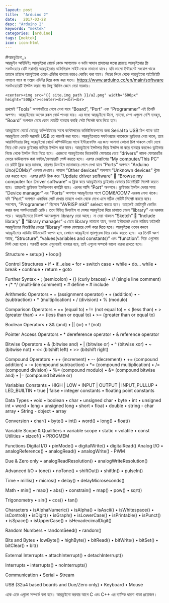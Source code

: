 ```yaml
---
layout: post
title:  "Arduino 2"
date:   2017-03-28
desc: "Arduino 2"
keywords: "mektek"
categories: [arduino]
tags: [mektek]
icon: icon-html
---
```



#আরডুইনো_২<br>
আরডুইন আইডিইঃ
আরডুইনো বোর্ডে কোড আপলোড ও ডাটা আদান প্রাদানের জন্যে রয়েছে আরডুইনোর ফ্রি সফটওয়্যার যেটি সরাসরি আরডুইনোর অফিসিয়াল সাইট থেকে নামানো যাবে। যদি ভালো ইন্টারনেট সংযোগ থাকে তাহলে চাইলে আরডুইনো ওয়েব এডিটর ব্যবহার করেও কোডিং করা যাবে। নিচের লিংক থেকে আরডুইনো আইডিইটি নামানো যাবে বা ওয়েব এডিটর দিয়ে কাজ করা যাবে।
https://www.arduino.cc/en/main/software
সফটওয়্যারটি ইন্সটল করার পর কিছু জিনিস জেনে নেয়া দরকার। 

   <!-- ![edit]({{ site.img_path }}/3steps/edit.gif) -->
	<center><img src="{{ site.img_path }}/a2.png" width="600px" height="500px"><center><br><br><br>


প্রথমেই “Tools” অপশনটিতে গেলে দেখা যাবে “Board”, “Port” এবং “Programmer” এই তিনটি অপশন। আরডুইনোর অনেক রকম বোর্ড পাওয়া যায়। এর মধ্যে আরডুইনো উনো, ন্যানো, মেগা এগুলো বেশি ব্যবহৃত, “Board” অপশনে যেয়ে কোন বোর্ডটি ব্যবহার করছি সেটা সিলেক্ট করে দিতে হবে। 

আরডুইনো বোর্ডে যেহেতু কম্পিউটারের সাথে কন্টোলারের কমিউনিকেশনের জন্য Serial to USB চিপ থাকে তাই আরডুইনো বোর্ডট সরাসরি USB তে কানেক্ট করা যাবে। আরডুইনোতে সফটওয়্যার প্যাকেজে ড্রাইভার দেয়া থাকে, তবে আরফিসিয়্যার কিছু আরডুইনো বোর্ডে কম্পিউটারের সাথে ইন্টারফেসিং এর জন্য আলাদা কোনো চিপ থাকলে সেটা দেখে নিয়ে নেট থেকে ড্রাইভার নামিয়ে ইন্সটল করা যাবে। আরডুইনো ইন্সটলার দিয়ে ইন্সটল না করে ব্যবহার করলেও ড্রাইভার নিজে থেকে ইন্সটল দিয়ে নিতে হবে। এরজন্যে আরডুইনোর ডিরেকটরি ফোল্ডারে যেয়ে “drivers” নামক ফোল্ডারটির ভেতর ডাউনলোড করা ফাইল/ফোল্ডারটি পেস্ট করতে হবে। এরপর ডেক্সটপের “My computer/This PC” তে রাইট ক্লিক করে ম্যানাজ, তারপর ডিভাইস ম্যানাজারে গেলে দেখা যাবে “Ports” অপশনে “Arduino Uno(COMx)” এরকম দেখাবে। নাহলে “Other devices” অপশনে “Unknown devices” খুঁজে বের করতে হবে। এরপর রাইট ক্লিক করে “Update driver software”  “Browse my computer for Driver software” এ ক্লিক করে আরডুইনোর ড্রাইভার ফোল্ডার ডিরেক্টরিটি সিলেক্ট করতে হবে। তাহলেই ড্রাইভার ইন্সটলেশন কমপ্লিট হবে। এরপর আসি “Port” অপশনে। ড্রাইভার ইন্সটল দেবার সময় “Device manager” এর “Ports” অপশনে আরডুইনোর পাশে COM6/COM7 এরকম লেখা থাকে। যদি “Port” অপশনে একাধিক পোর্ট দেখায় তাহলে ওখান থেকে দেখে এসে সঠিক পোর্টটি সিলেক্ট করতে হবে। সবশেষে, “Programmer” হিসেবে “AVRISP mkll” select করতে হবে। তাহলেই মোটামুটি কোডিং করার জন্য সফটওয়্যারটি রেডি। তবে বিভিন্ন ডিভাইস বা সেন্সর আরডুইনো দিয়ে চালাতে গেলে “library” এর দরকার পড়ে। আরডুইনোতে ডিফল্ট অনেকগুলো library দেয়া আছে। না দেয়া থাকলে “Sketch”  “Include library”  “library manager” এ যেয়ে library নামানো যাবে, অথবা ইন্টারনেট থেকে নামিয়ে ফাইলটি আরডুইনোর ডিরেক্টরির ভেতর “library” নামক ফোল্ডারে পেস্ট করে দিতে হবে। আরডুইনো ওপেন করলে আরডুইনোর এডিটর উইনডোটি ওপেন হবে, যেখানে আরডুইনো ল্যাংগুয়েজ দিয়ে কোড করতে হবে। এর তিনটি অংশ আছে, “Structure”, “values(variables and constants)” এবং “function”. নিচে এগুলোর লিস্ট দেয়া হলো। পরবর্তী কাজে এগুলোরই ব্যবহার হবে, তাই এগুলো সম্পর্কে ভালো ধারনা রাখতে হবে।

Structure
• setup()
• loop()

Control Structures
• if
• if...else
• for
• switch case
• while
• do... while
• break
• continue
• return
• goto

Further Syntax
• ; (semicolon)
• {} (curly braces)
• // (single line comment)
• /* */ (multi-line comment)
• # define
• # include

Arithmetic Operators
• = (assignment operator)
• + (addition)
• - (subtraction)
• * (multiplication)
• / (division)
• % (modulo)

Comparison Operators
• == (equal to)
• != (not equal to)
• < (less than)
• > (greater than)
• <= (less than or equal to)
• >= (greater than or equal to)

Boolean Operators
• && (and)
• || (or)
• ! (not)

Pointer Access Operators
• * dereference operator
• & reference operator

Bitwise Operators
• & (bitwise and)
• | (bitwise or)
• ^ (bitwise xor)
• ~ (bitwise not)
• << (bitshift left)
• >> (bitshift right)

Compound Operators
• ++ (increment)
• -- (decrement)
• += (compound addition)
• -= (compound subtraction)
• *= (compound multiplication)
• /= (compound division)
• %= (compound modulo)
• &= (compound bitwise and)
• |= (compound bitwise or)

Variables
Constants
• HIGH | LOW
• INPUT | OUTPUT | INPUT_PULLUP
• LED_BUILTIN
• true | false
• integer constants
• floating point constants

Data Types
• void
• boolean
• char
• unsigned char
• byte
• int
• unsigned int
• word
• long
• unsigned long
• short
• float
• double
• string - char array
• String - object
• array

Conversion
• char()
• byte()
• int()
• word()
• long()
• float()

Variable Scope & Qualifiers
• variable scope
• static
• volatile
• const
Utilities
• sizeof()
• PROGMEM

Functions
Digital I/O
• pinMode()
• digitalWrite()
• digitalRead()
Analog I/O
• analogReference()
• analogRead()
• analogWrite() - PWM

Due & Zero only
• analogReadResolution()
• analogWriteResolution()

Advanced I/O
• tone()
• noTone()
• shiftOut()
• shiftIn()
• pulseIn()

Time
• millis()
• micros()
• delay()
• delayMicroseconds()

Math
• min()
• max()
• abs()
• constrain()
• map()
• pow()
• sqrt()

Trigonometry
• sin()
• cos()
• tan()

Characters
• isAlphaNumeric()
• isAlpha()
• isAscii()
• isWhitespace()
• isControl()
• isDigit()
• isGraph()
• isLowerCase()
• isPrintable()
• isPunct()
• isSpace()
• isUpperCase()
• isHexadecimalDigit()

Random Numbers
• randomSeed()
• random()

Bits and Bytes
• lowByte()
• highByte()
• bitRead()
• bitWrite()
• bitSet()
• bitClear()
• bit()

External Interrupts
• attachInterrupt()
• detachInterrupt()

Interrupts
• interrupts()
• noInterrupts()

Communication
• Serial
• Stream

USB (32u4 based boards and Due/Zero only)
• Keyboard
• Mouse

একে একে এগুলো সম্পর্কে বলা হবে। আরডুইনো করবার আগে C এবং C++ এর ব্যাসিক ধারনা থাকা প্রয়োজন।
